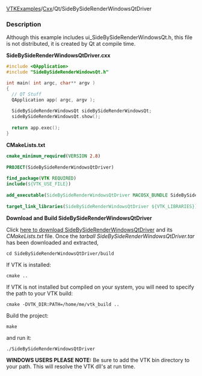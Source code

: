 [VTKExamples](/home/)/[Cxx](/Cxx)/Qt/SideBySideRenderWindowsQtDriver

### Description

Although this example includes ui_SideBySideRenderWindowsQt.h, this file is not distributed, it is created by Qt at compile time.

**SideBySideRenderWindowsQtDriver.cxx**
```c++
#include <QApplication>
#include "SideBySideRenderWindowsQt.h"

int main( int argc, char** argv )
{
  // QT Stuff
  QApplication app( argc, argv );
  
  SideBySideRenderWindowsQt sideBySideRenderWindowsQt;
  sideBySideRenderWindowsQt.show();
  
  return app.exec();
}
```
**CMakeLists.txt**
```cmake
cmake_minimum_required(VERSION 2.8)
 
PROJECT(SideBySideRenderWindowsQtDriver)
 
find_package(VTK REQUIRED)
include(${VTK_USE_FILE})
 
add_executable(SideBySideRenderWindowsQtDriver MACOSX_BUNDLE SideBySideRenderWindowsQtDriver.cxx)
 
target_link_libraries(SideBySideRenderWindowsQtDriver ${VTK_LIBRARIES})
```

**Download and Build SideBySideRenderWindowsQtDriver**

Click [here to download SideBySideRenderWindowsQtDriver](https://github.com/lorensen/VTKWikiExamplesTarballs/raw/master/SideBySideRenderWindowsQtDriver.tar) and its *CMakeLists.txt* file.
Once the *tarball SideBySideRenderWindowsQtDriver.tar* has been downloaded and extracted,
```
cd SideBySideRenderWindowsQtDriver/build 
```
If VTK is installed:
```
cmake ..
```
If VTK is not installed but compiled on your system, you will need to specify the path to your VTK build:
```
cmake -DVTK_DIR:PATH=/home/me/vtk_build ..
```
Build the project:
```
make
```
and run it:
```
./SideBySideRenderWindowsQtDriver
```
**WINDOWS USERS PLEASE NOTE:** Be sure to add the VTK bin directory to your path. This will resolve the VTK dll's at run time.


